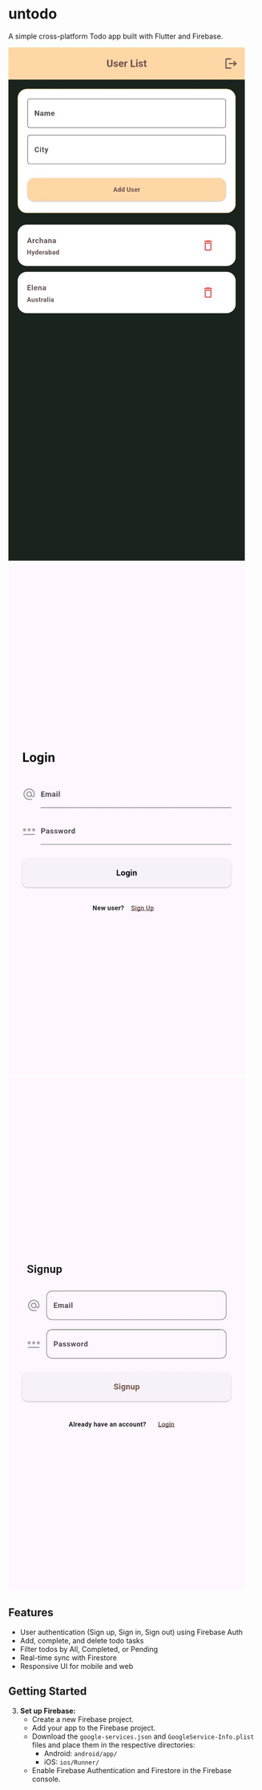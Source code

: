 # untodo

A simple cross-platform Todo app built with Flutter and Firebase.

![Home Screen](assets/images/Home.jpg)
![Sign In Screen](assets/images/Signin.jpg)
![Sign Up Screen](assets/images/Signup.jpg)

## Features

- User authentication (Sign up, Sign in, Sign out) using Firebase Auth
- Add, complete, and delete todo tasks
- Filter todos by All, Completed, or Pending
- Real-time sync with Firestore
- Responsive UI for mobile and web

## Getting Started

3. **Set up Firebase:**
   - Create a new Firebase project.
   - Add your app to the Firebase project.
   - Download the `google-services.json` and `GoogleService-Info.plist` files and place them in the respective directories:
     - Android: `android/app/`
     - iOS: `ios/Runner/`
   - Enable Firebase Authentication and Firestore in the Firebase console.